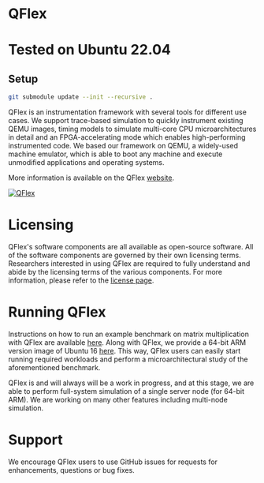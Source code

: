 # QFlex #

# Tested on Ubuntu 22.04 #

## Setup
```sh
git submodule update --init --recursive .
```

QFlex is an instrumentation framework with several tools for different use cases. We support trace-based simulation to quickly instrument existing QEMU images, timing models to simulate multi-core CPU microarchitectures in detail and an FPGA-accelerating mode which enables high-performing instrumented code. We based our framework on QEMU, a widely-used machine emulator, which is able to boot any machine and execute unmodified applications and operating systems. 

More information is available on the QFlex [website][qfw].

[![QFlex](http://qflex.epfl.ch/wp-content/uploads/2018/09/QFlex.png)](http://qflex.epfl.ch/)

# Licensing #

QFlex's software components are all available as open-source software. All of the software components are governed by 
their own licensing terms. Researchers interested in using QFlex are required to fully understand and abide by the 
licensing terms of the various components. For more information, please refer to the [license page][qfl].

# Running QFlex #

Instructions on how to run an example benchmark on matrix multiplication with QFlex are available [here][qfd]. Along with QFlex, we provide a 64-bit ARM version image of Ubuntu 16 [here][qfi]. This way, QFlex users can easily start running required workloads and perform a microarchitectural study of the aforementioned benchmark.

QFlex is and will always will be a work in progress, and at this stage, we are able to perform full-system simulation of a single server node (for 64-bit ARM). We are working on many other features including multi-node simulation.

# Support #

We encourage QFlex users to use GitHub issues for requests for enhancements, questions or bug fixes.

[qfw]: http://qflex.epfl.ch/
[qfl]: http://qflex.epfl.ch/license/
[qfd]: http://qflex.epfl.ch/download/
[qfi]: https://github.com/parsa-epfl/images
